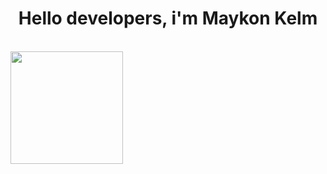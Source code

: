 <div>
  <h1 align="center"> Hello developers, i'm Maykon Kelm </h1>
<div/>
<div align="center">
  <a href="https://github.com/Maykonvk">
</div><br>
  <img height="180em" src="https://github-readme-stats.vercel.app/api?username=Maykonvk&show_icons=true&theme=blue-green&include_all_commits=true&count_private=true"/>
  <img height="180em" src="https://github-readme-stats.vercel.app/api/top-langs/?username=Maykonvk&layout=compact&langs_count=16&theme=blue-green/>
